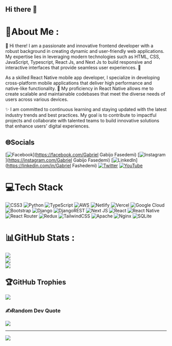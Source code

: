 ## Hi there 👋

# 💫About Me :
👋 Hi there! I am a passionate and innovative frontend developer with a robust background in creating dynamic and user-friendly web applications. 
My expertise lies in leveraging modern technologies such as HTML, CSS, JavaScript, Typescript, React Js, and Next Js to build responsive and interactive interfaces that provide seamless user experiences. 🚀

As a skilled React Native mobile app developer, I specialize in developing cross-platform mobile applications that deliver high performance and native-like functionality. 
📱 My proficiency in React Native allows me to create scalable and maintainable codebases that meet the diverse needs of users across various devices.

✨ I am committed to continuous learning and staying updated with the latest industry trends and best practices. 
My goal is to contribute to impactful projects and collaborate with talented teams to build innovative solutions that enhance users' digital experiences.

## 🌐Socials
[![Facebook](https://img.shields.io/badge/Facebook-%231877F2.svg?logo=Facebook&logoColor=white)](https://facebook.com/Gabriel Gabijo Fasedemi) [![Instagram](https://img.shields.io/badge/Instagram-%23E4405F.svg?logo=Instagram&logoColor=white)](https://instagram.com/Gabriel Gabijo Fasedemi) [![LinkedIn](https://img.shields.io/badge/LinkedIn-%230077B5.svg?logo=linkedin&logoColor=white)](https://linkedin.com/in/Gabriel Fashedemi) [![Twitter](https://img.shields.io/badge/Twitter-%231DA1F2.svg?logo=Twitter&logoColor=white)](https://twitter.com/@GFasedemi) [![YouTube](https://img.shields.io/badge/YouTube-%23FF0000.svg?logo=YouTube&logoColor=white)](https://youtube.com/c/UCVE7du7aesIX6nBwzTcdG0Q) 

# 💻Tech Stack
![CSS3](https://img.shields.io/badge/css3-%231572B6.svg?style=for-the-badge&logo=css3&logoColor=white) ![Python](https://img.shields.io/badge/python-3670A0?style=for-the-badge&logo=python&logoColor=ffdd54) ![TypeScript](https://img.shields.io/badge/typescript-%23007ACC.svg?style=for-the-badge&logo=typescript&logoColor=white) ![AWS](https://img.shields.io/badge/AWS-%23FF9900.svg?style=for-the-badge&logo=amazon-aws&logoColor=white) ![Netlify](https://img.shields.io/badge/netlify-%23000000.svg?style=for-the-badge&logo=netlify&logoColor=#00C7B7) ![Vercel](https://img.shields.io/badge/vercel-%23000000.svg?style=for-the-badge&logo=vercel&logoColor=white) ![Google Cloud](https://img.shields.io/badge/Google%20Cloud-%234285F4.svg?style=for-the-badge&logo=google-cloud&logoColor=white) ![Bootstrap](https://img.shields.io/badge/bootstrap-%23563D7C.svg?style=for-the-badge&logo=bootstrap&logoColor=white) ![Django](https://img.shields.io/badge/django-%23092E20.svg?style=for-the-badge&logo=django&logoColor=white) ![DjangoREST](https://img.shields.io/badge/DJANGO-REST-ff1709?style=for-the-badge&logo=django&logoColor=white&color=ff1709&labelColor=gray) ![Next JS](https://img.shields.io/badge/Next-black?style=for-the-badge&logo=next.js&logoColor=white) ![React](https://img.shields.io/badge/react-%2320232a.svg?style=for-the-badge&logo=react&logoColor=%2361DAFB) ![React Native](https://img.shields.io/badge/react_native-%2320232a.svg?style=for-the-badge&logo=react&logoColor=%2361DAFB) ![React Router](https://img.shields.io/badge/React_Router-CA4245?style=for-the-badge&logo=react-router&logoColor=white) ![Redux](https://img.shields.io/badge/redux-%23593d88.svg?style=for-the-badge&logo=redux&logoColor=white) ![TailwindCSS](https://img.shields.io/badge/tailwindcss-%2338B2AC.svg?style=for-the-badge&logo=tailwind-css&logoColor=white) ![Apache](https://img.shields.io/badge/apache-%23D42029.svg?style=for-the-badge&logo=apache&logoColor=white) ![Nginx](https://img.shields.io/badge/nginx-%23009639.svg?style=for-the-badge&logo=nginx&logoColor=white) ![SQLite](https://img.shields.io/badge/sqlite-%2307405e.svg?style=for-the-badge&logo=sqlite&logoColor=white)
# 📊GitHub Stats :
![](https://github-readme-stats.vercel.app/api?username=Gabbygabijo&theme=dark&hide_border=false&include_all_commits=false&count_private=false)<br/>
![](https://github-readme-streak-stats.herokuapp.com/?user=Gabbygabijo&theme=dark&hide_border=false)<br/>
![](https://github-readme-stats.vercel.app/api/top-langs/?username=Gabbygabijo&theme=dark&hide_border=false&include_all_commits=false&count_private=false&layout=compact)

## 🏆GitHub Trophies
![](https://github-trophies.vercel.app/?username=Gabbygabijo&theme=radical&no-frame=false&no-bg=false&margin-w=4)

### ✍️Random Dev Quote
![](https://quotes-github-readme.vercel.app/api?type=horizontal&theme=radical)

---
[![](https://visitcount.itsvg.in/api?id=Gabbygabijo&icon=0&color=0)](https://visitcount.itsvg.in)

